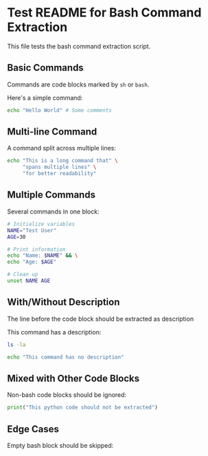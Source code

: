 # Test README for Bash Command Extraction

This file tests the bash command extraction script.

## Basic Commands

Commands are code blocks marked by `sh` or `bash`.

Here's a simple command:

```bash
echo "Hello World" # Some comments
```

## Multi-line Command

A command split across multiple lines:

```sh
echo "This is a long command that" \
     "spans multiple lines" \
     "for better readability"
```

## Multiple Commands

Several commands in one block:

```bash
# Initialize variables
NAME="Test User"
AGE=30

# Print information
echo "Name: $NAME" && \
echo "Age: $AGE"

# Clean up
unset NAME AGE
```

## With/Without Description

The line before the code block should be extracted as description

This command has a description:

```bash
ls -la
```

```bash
echo "This command has no description"
```

## Mixed with Other Code Blocks

Non-bash code blocks should be ignored:

```python
print("This python code should not be extracted")
```

## Edge Cases

Empty bash block should be skipped:

```bash

```
